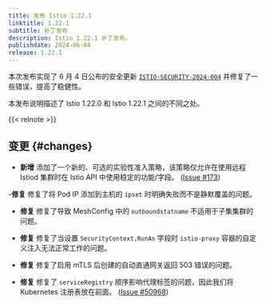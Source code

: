 ```yaml
---
title: 发布 Istio 1.22.1
linktitle: 1.22.1
subtitle: 补丁发布
description: Istio 1.22.1 补丁发布。
publishdate: 2024-06-04
release: 1.22.1
---
```


本次发布实现了 6 月 4 日公布的安全更新 [`ISTIO-SECURITY-2024-004`](/zh/news/security/istio-security-2024-004)
并修复了一些错误，提高了稳健性。

本发布说明描述了 Istio 1.22.0 和 Istio 1.22.1 之间的不同之处。

{{< relnote >}}

## 变更 {#changes}

- **新增** 添加了一个新的、可选的实验性准入策略，该策略仅允许在使用远程 Istiod 集群时在 Istio API 中使用稳定的功能/字段。
  ([Issue #173](https://github.com/istio/enhancements/issues/173))

-**修复** 修复了将 Pod IP 添加到主机的 `ipset` 时明确失败而不是静默覆盖的问题。

- **修复** 修复了导致 MeshConfig 中的 `outboundstatname` 不适用于子集集群的问题。

- **修复** 修复了当设置 `SecurityContext.RunAs` 字段时 `istio-proxy` 容器的自定义注入无法正常工作的问题。

- **修复** 修复了启用 mTLS 后创建的自动直通网关返回 503 错误的问题。

- **修复** 修复了 `serviceRegistry` 顺序影响代理标签的问题，因此我们将 Kubernetes 注册表放在前面。
  ([Issue #50968](https://github.com/istio/istio/issues/50968))

